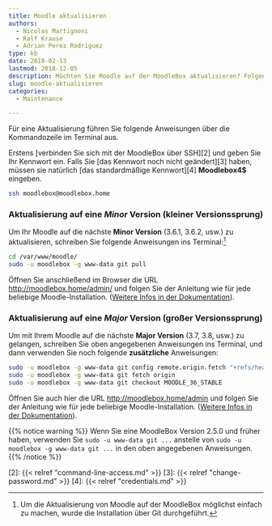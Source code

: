 ```yaml
---
title: Moodle aktualisieren
authors:
  - Nicolas Martignoni
  - Ralf Krause
  - Adrian Perez Rodriguez
type: kb
date: 2018-02-13
lastmod: 2018-12-05
description: Möchten Sie Moodle auf der MoodleBox aktualisieren? Folgen Sie diese Anweisungen.
slug: moodle-aktualisieren
categories:
  - Maintenance

---
```

Für eine Aktualisierung führen Sie folgende Anweisungen über die Kommandozeile im Terminal aus.

Erstens [verbinden Sie sich mit der MoodleBox über SSH][2] und geben Sie Ihr Kennwort ein. Falls Sie [das Kennwort noch nicht geändert][3] haben, müssen sie natürlich [das standardmäßige Kennwort][4] __Moodlebox4$__ eingeben.

```bash
ssh moodlebox@moodlebox.home
```

### Aktualisierung auf eine _Minor_ Version (kleiner Versionssprung)

Um Ihr Moodle auf die nächste __Minor Version__ (3.6.1, 3.6.2, usw.) zu aktualisieren, schreiben Sie folgende Anweisungen ins Terminal:[^1]

```bash
cd /var/www/moodle/
sudo -u moodlebox -g www-data git pull
```

Öffnen Sie anschließend im Browser die URL http://moodlebox.home/admin/ und folgen Sie der Anleitung wie für jede beliebige Moodle-Installation. ([Weitere Infos in der Dokumentation][1]).

### Aktualisierung auf eine _Major_ Version (großer Versionssprung)

Um mit Ihrem Moodle auf die nächste __Major Version__ (3.7, 3.8, usw.) zu gelangen, schreiben Sie oben angegebenen Anweisungen ins Terminal, und dann verwenden Sie noch folgende __zusätzliche__ Anweisungen:

```bash
sudo -u moodlebox -g www-data git config remote.origin.fetch "+refs/heads/*:refs/remotes/origin/*"
sudo -u moodlebox -g www-data git fetch origin
sudo -u moodlebox -g www-data git checkout MOODLE_36_STABLE
```

Öffnen Sie auch hier die URL http://moodlebox.home/admin und folgen Sie der Anleitung wie für jede beliebige Moodle-Installation. ([Weitere Infos in der Dokumentation][1]).

{{% notice warning %}}
Wenn Sie eine MoodleBox Version 2.5.0 und früher haben, verwenden Sie `sudo -u www-data git ...` anstelle von `sudo -u moodlebox -g www-data git ...` in den oben angegebenen Anweisungen.
{{% /notice %}}

 [1]: https://docs.moodle.org/de/Aktualisierung_von_Moodle
 [2]: {{< relref "command-line-access.md" >}}
 [3]: {{< relref "change-password.md" >}}
 [4]: {{< relref "credentials.md" >}}

 [^1]: Um die Aktualisierung von Moodle auf der MoodleBox möglichst einfach zu machen, wurde die Installation über Git durchgeführt.

